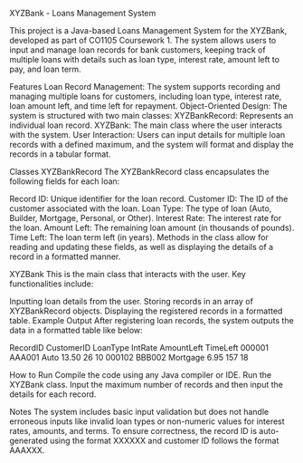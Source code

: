 XYZBank - Loans Management System

This project is a Java-based Loans Management System for the XYZBank, developed as part of CO1105 Coursework 1. The system allows users to input and manage loan records for bank customers, keeping track of multiple loans with details such as loan type, interest rate, amount left to pay, and loan term.

Features
Loan Record Management:
The system supports recording and managing multiple loans for customers, including loan type, interest rate, loan amount left, and time left for repayment.
Object-Oriented Design:
The system is structured with two main classes:
XYZBankRecord: Represents an individual loan record.
XYZBank: The main class where the user interacts with the system.
User Interaction:
Users can input details for multiple loan records with a defined maximum, and the system will format and display the records in a tabular format.

Classes
XYZBankRecord
The XYZBankRecord class encapsulates the following fields for each loan:

Record ID: Unique identifier for the loan record.
Customer ID: The ID of the customer associated with the loan.
Loan Type: The type of loan (Auto, Builder, Mortgage, Personal, or Other).
Interest Rate: The interest rate for the loan.
Amount Left: The remaining loan amount (in thousands of pounds).
Time Left: The loan term left (in years).
Methods in the class allow for reading and updating these fields, as well as displaying the details of a record in a formatted manner.

XYZBank
This is the main class that interacts with the user. Key functionalities include:

Inputting loan details from the user.
Storing records in an array of XYZBankRecord objects.
Displaying the registered records in a formatted table.
Example Output
After registering loan records, the system outputs the data in a formatted table like below:


RecordID   CustomerID LoanType   IntRate  AmountLeft TimeLeft
000001     AAA001     Auto       13.50    26         10
000102     BBB002     Mortgage   6.95     157        18

How to Run
Compile the code using any Java compiler or IDE.
Run the XYZBank class.
Input the maximum number of records and then input the details for each record.

Notes
The system includes basic input validation but does not handle erroneous inputs like invalid loan types or non-numeric values for interest rates, amounts, and terms.
To ensure correctness, the record ID is auto-generated using the format XXXXXX and customer ID follows the format AAAXXX.
